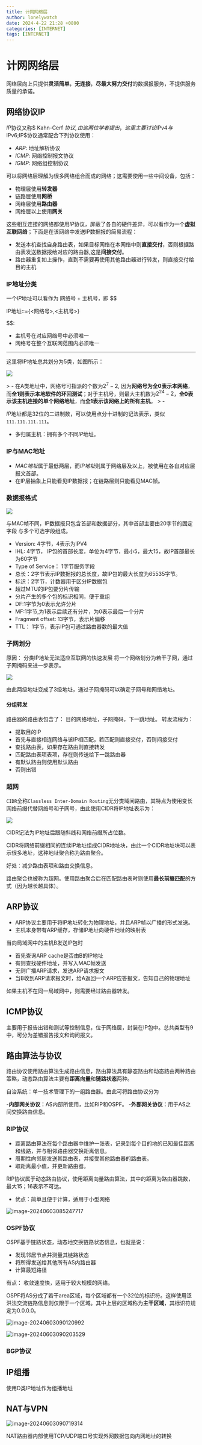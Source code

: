 ```yaml
---
title: 计网网络层
author: lonelywatch
date: 2024-4-22 21:28 +0800
categories: [INTERNET]
tags: [INTERNET]  
---
```


# 计网网络层

网络层向上只提供**灵活简单**，**无连接**，**尽最大努力交付**的数据报服务，不提供服务质量的承诺。

## 网络协议IP

$IP$协议又称$ Kahn-Cerf $协议,由这两位学者提出，这里主要讨论$IPv4$与$IPv6$;$IP$协议通常配合下列协议使用：

- $ARP$: 地址解析协议
- $ICMP$: 网络控制报文协议
- $IGMP$: 网络组控制协议

可以将网络层理解为很多网络组合而成的网络；这需要使用一些中间设备，包括：

- 物理层使用**转发器**
- 链路层使用**网桥**
- 网络层使用**路由器**
- 网络层以上使用**网关**

这些相互连接的网络都使用$IP$协议，屏蔽了各自的硬件差异，可以看作为一个**虚拟互联网络**；下面是在该网络中发送IP数据报的简易流程：

- 发送本机查找自身路由表，如果目标网络在本网络中则**直接交付**，否则根据路由表发送数据报给对应的路由器,这是**间接交付**。
- 路由器重复如上操作，直到不需要再使用其他路由器进行转发，则直接交付给目的主机

### IP地址分类

一个$IP$地址可以看作为 网络号 + 主机号，即
$$

IP地址::={\<网络号\>,\<主机号\>} 

$$:

- 主机号在对应网络号中必须唯一
- 网络号在整个互联网范围内必须唯一

---

这里将IP地址总共划分为5类，如图所示：

![](https://lonelywatch-1306651324.cos.ap-beijing.myqcloud.com/image-20240518010525418.png)

\> - 在A类地址中，网络号可指派的个数为$2^{7} -2$, 因为**网络号为全0表示本网络**，而**全1则表示本地软件的环回测试**；对于主机号，则最大主机数为$2^{24} -2$，**全0表示该主机连接的单个网络地址**，而**全1表示该网络上的所有主机**。
\> - 

$IP$地址都是32位的二进制数，可以使用点分十进制的记法表示，类似`111.111.111.111`。

- 多归属主机：拥有多个不同$IP$地址。

### IP与MAC地址

- $MAC地址$属于最低两层，而$IP地址$则属于网络层及以上，被使用在各自对应层报文首部。
- 在IP层抽象上只能看见IP数据报；在链路层则只能看见MAC帧。

### 数据报格式

![](https://lonelywatch-1306651324.cos.ap-beijing.myqcloud.com/image-20240602152554938.png)

与MAC帧不同，IP数据报只包含首部和数据部分，其中首部主要由20字节的固定字段 与多个可选字段组成。

- Version: 4字节，4表示为IPV4
- IHL: 4字节， IP包的首部长度，单位为4字节，最小5，最大15，故IP首部最长为60字节
- Type of Service： 1字节服务字段
- 总长：2字节表示IP数据报的总长度，故IP包的最大长度为65535字节。
- 标识：2字节，计数器用于区分IP数据包
 - 超过MTU的IP包要分片传输
 - 分片产生的多个包的标识相同，便于重组
- DF:1字节为0表示允许分片
- MF:1字节,为1表示后续还有分片，为0表示最后一个分片
- Fragment offset: 13字节，表示片偏移
- TTL： 1字节，表示IP包可通过路由器数的最大值

### 子网划分

原因： 分类IP地址无法适应互联网的快速发展
将一个网络划分为若干子网，通过子网掩码来进一步表示。

![](https://lonelywatch-1306651324.cos.ap-beijing.myqcloud.com/image-20240602171901467.png)

由此两级地址变成了3级地址，通过子网掩码可以确定子网号和网络地址。

#### 分组转发

路由器的路由表包含了： 目的网络地址，子网掩码，下一跳地址。
转发流程为：
- 提取目的IP
- 首先与直接相连网络与该IP相匹配，若匹配则直接交付，否则间接交付
- 查找路由表，如果存在路由则直接转发
- 匹配路由表项表项，存在则传送给下一跳路由器
- 有默认路由则使用默认路由
- 否则出错

### 超网

`CIDR`全称`Classless Inter-Domain Routing`无分类域间路由，其特点为使用变长网络前缀代替网络号和子网号，由此使用CIDR将IP地址表示为：

![](https://lonelywatch-1306651324.cos.ap-beijing.myqcloud.com/image-20240602172551406.png)

CIDR记法为IP地址后跟随斜线和网络前缀所占位数。

CIDR将网络前缀相同的连续IP地址组成CIDR地址块，由此一个CIDR地址块可以表示很多地址，这种地址聚合称为路由聚合。

好处：减少路由表项和路由交换信息。

路由聚合也被称为超网。使用路由聚合后在匹配路由表时则使用**最长前缀匹配**的方式（因为越长越具体）。

## ARP协议

- ARP协议主要用于将IP地址转化为物理地址，并且ARP帧以广播的形式发送。
- 主机本身带有ARP缓存，存储IP地址向硬件地址的映射表

当向局域网中的主机B发送IP包时
- 首先查询ARP cache是否由B的IP地址
- 有则查找硬件地址，并写入MAC帧发送
- 无则广播ARP请求，发送ARP请求报文
- 当B收到ARP请求报文时，给A返回一个ARP应答报文，告知自己的物理地址

如果主机不在同一局域网中，则需要经过路由器转发。

## ICMP协议

主要用于报告出错和测试等控制信息，位于网络层，封装在IP包中。总共类型有9中，可分为差错报告报文和询问报文。


## 路由算法与协议

路由协议使用路由算法生成路由信息，路由算法具有静态路由和动态路由两种路由策略，动态路由算法主要有**距离向量**和**链路状态**两种。

自治系统：单一技术管理下的一组路由器。由此可将路由协议分为

-**内部网关协议**：AS内部所使用，比如RIP和OSPF。
-**外部网关协议**：用于AS之间交换路由信息。

### RIP协议

- 距离路由算法在每个路由器中维护一张表，记录到每个目的地的已知最佳距离和线路，并与相邻路由器交换距离信息。
- 周期性向邻居发送其路由表，并接受其他路由器的路由表。
- 取距离最小值，并更新路由器。


RIP协议属于动态路由协议，使用距离向量路由算法，其中的距离为路由器跳数，最大15；16表示不可达。

- 优点：简单且便于计算，适用于小型网络

![image-20240603085247717](https://lonelywatch-1306651324.cos.ap-beijing.myqcloud.com/image-20240603085247717.png)

### OSPF协议

OSPF基于链路状态，动态地交换链路状态信息，也就是说：
- 发现邻居节点并测量其链路状态
- 将所得发送给其他所有AS内路由器
- 计算最短路径

有点： 收敛速度快，适用于较大规模的网络。

OSPF将AS分成了若干area区域，每个区域都有一个32位的标识符。这样使用泛洪法交流链路信息则仅限于一个区域。其中上层的区域称为**主干区域**，其标识符规定为0.0.0.0。

![image-20240603090120992](https://lonelywatch-1306651324.cos.ap-beijing.myqcloud.com/image-20240603090120992.png)

![image-20240603090203529](https://lonelywatch-1306651324.cos.ap-beijing.myqcloud.com/image-20240603090203529.png)


### BGP协议



## IP组播

使用D类IP地址作为组播地址

## NAT与VPN

![image-20240603090719314](https://lonelywatch-1306651324.cos.ap-beijing.myqcloud.com/image-20240603090719314.png)

NAT路由器内部使用TCP/UDP端口号实现外网数据包向内网地址的转换